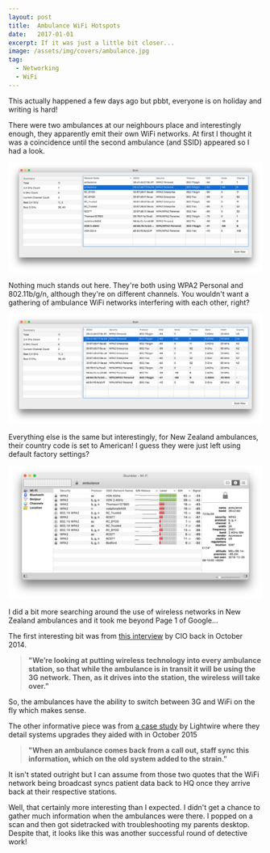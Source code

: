 ```yaml
---
layout: post
title:  Ambulance WiFi Hotspots
date:   2017-01-01
excerpt: If it was just a little bit closer...
image: /assets/img/covers/ambulance.jpg
tag:
  - Networking
  - WiFi
---
```


This actually happened a few days ago but pbbt, everyone is on holiday and writing is hard!

There were two ambulances at our neighbours place and interestingly enough, they apparently emit their own WiFi networks. At first I thought it was a coincidence until the second ambulance (and SSID) appeared so I had a look.

[![Left half of a network scan][1]][1]

[1]: /assets/img/ambulance/scan-left.png

Nothing much stands out here. They're both using WPA2 Personal and 802.11b/g/n, although they're on different channels. You wouldn't want a gathering of ambulance WiFi networks interfering with each other, right?

[![Right half of a network scan][2]][2]

[2]: /assets/img/ambulance/scan-right.png

Everything else is the same but interestingly, for New Zealand ambulances, their country code is set to American! I guess they were just left using default factory settings?

[![A slightly more informative scan][3]][3]

[3]: /assets/img/ambulance/stumbler.png

I did a bit more searching around the use of wireless networks in New Zealand ambulances and it took me beyond Page 1 of Google...

The first interesting bit was from [this interview](http://www.cio.co.nz/article/557698/mission-critical-ict-st-john-nz/) by CIO back in October 2014.

> **"We’re looking at putting wireless technology into every ambulance station, so that while the ambulance is in transit it will be using the 3G network. Then, as it drives into the station, the wireless will take over."**

So, the ambulances have the ability to switch between 3G and WiFi on the fly which makes sense.

The other informative piece was from [a case study](https://www.lightwire.co.nz/case-studies/st-john-hq-thames/) by Lightwire where they detail systems upgrades they aided with in October 2015

> **"When an ambulance comes back from a call out, staff sync this information, which on the old system added to the strain."**

It isn't stated outright but I can assume from those two quotes that the WiFi network being broadcast syncs patient data back to HQ once they arrive back at their respective stations.

Well, that certainly more interesting than I expected. I didn't get a chance to gather much information when the ambulances were there. I popped on a scan and then got sidetracked with troubleshooting my parents desktop. Despite that, it looks like this was another successful round of detective work!
